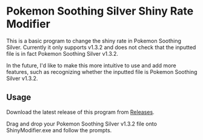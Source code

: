 # Pokemon Soothing Silver Shiny Rate Modifier

This is a basic program to change the shiny rate in Pokemon Soothing Silver. Currently it only supports v1.3.2 and does not check that the inputted file is in fact Pokemon Soothing Silver v1.3.2.

In the future, I'd like to make this more intuitive to use and add more features, such as recognizing whether the inputted file is Pokemon Soothing Silver v1.3.2.

## Usage

Download the latest release of this program from [Releases](https://github.com/SunOfLife1/Pokemon-Soothing-Silver-Shiny-Rate-Modifier/releases).

Drag and drop your Pokemon Soothing Silver v1.3.2 file onto ShinyModifier.exe and follow the prompts.
